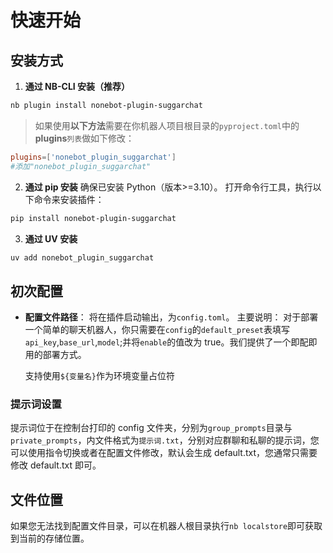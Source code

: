 # 快速开始

## 安装方式

1. **通过 NB-CLI 安装（推荐）**

```bash
nb plugin install nonebot-plugin-suggarchat
```

> 如果使用**以下方法**需要在你机器人项目根目录的`pyproject.toml`中的**plugins**`列表`做如下修改：

```toml
plugins=['nonebot_plugin_suggarchat']
#添加"nonebot_plugin_suggarchat"
```

2. **通过 pip 安装**
   确保已安装 Python（版本>=3.10）。
   打开命令行工具，执行以下命令来安装插件：

```bash
pip install nonebot-plugin-suggarchat
```

3. **通过 UV 安装**

```bash
uv add nonebot_plugin_suggarchat
```

## 初次配置

- **配置文件路径**： 将在插件启动输出，为`config.toml`。
  主要说明：
  对于部署一个简单的聊天机器人，你只需要在`config`的`default_preset`表填写`api_key`,`base_url`,`model`;并将`enable`的值改为 true。我们提供了一个即配即用的部署方式。

  支持使用`${变量名}`作为环境变量占位符

### 提示词设置

提示词位于在控制台打印的 config 文件夹，分别为`group_prompts`目录与`private_prompts`，内文件格式为`提示词.txt`，分别对应群聊和私聊的提示词，您可以使用指令切换或者在配置文件修改，默认会生成 default.txt，您通常只需要修改 default.txt 即可。

## 文件位置

如果您无法找到配置文件目录，可以在机器人根目录执行`nb localstore`即可获取到当前的存储位置。
